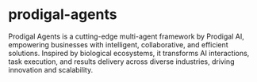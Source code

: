 # prodigal-agents
Prodigal Agents is a cutting-edge multi-agent framework by Prodigal AI, empowering businesses with intelligent, collaborative, and efficient solutions. Inspired by biological ecosystems, it transforms AI interactions, task execution, and results delivery across diverse industries, driving innovation and scalability.
